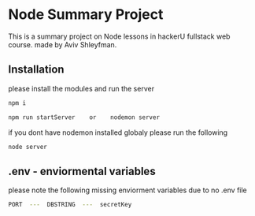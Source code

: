 # Node Summary Project

This is a summary project on Node lessons in hackerU fullstack web course.
made by Aviv Shleyfman.


## Installation

please install the modules and run the server

```bash
npm i  
```

```bash
npm run startServer    or    nodemon server 
```

if you dont have nodemon installed globaly please run the following

```bash
node server
```

## .env - enviormental variables

please note the following missing enviorment variables due to no .env file

```bash
PORT  ---  DBSTRING  ---  secretKey
```
